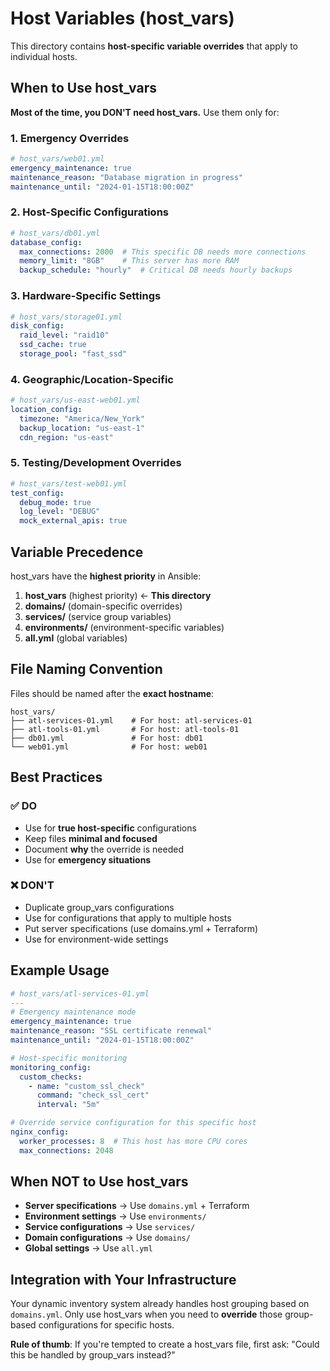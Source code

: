 # Host Variables (host_vars)

This directory contains **host-specific variable overrides** that apply to individual hosts.

## When to Use host_vars

**Most of the time, you DON'T need host_vars.** Use them only for:

### 1. Emergency Overrides

```yaml
# host_vars/web01.yml
emergency_maintenance: true
maintenance_reason: "Database migration in progress"
maintenance_until: "2024-01-15T18:00:00Z"
```

### 2. Host-Specific Configurations

```yaml
# host_vars/db01.yml
database_config:
  max_connections: 2000  # This specific DB needs more connections
  memory_limit: "8GB"    # This server has more RAM
  backup_schedule: "hourly"  # Critical DB needs hourly backups
```

### 3. Hardware-Specific Settings

```yaml
# host_vars/storage01.yml
disk_config:
  raid_level: "raid10"
  ssd_cache: true
  storage_pool: "fast_ssd"
```

### 4. Geographic/Location-Specific

```yaml
# host_vars/us-east-web01.yml
location_config:
  timezone: "America/New_York"
  backup_location: "us-east-1"
  cdn_region: "us-east"
```

### 5. Testing/Development Overrides

```yaml
# host_vars/test-web01.yml
test_config:
  debug_mode: true
  log_level: "DEBUG"
  mock_external_apis: true
```

## Variable Precedence

host_vars have the **highest priority** in Ansible:

1. **host_vars** (highest priority) ← **This directory**
2. **domains/** (domain-specific overrides)
3. **services/** (service group variables)
4. **environments/** (environment-specific variables)
5. **all.yml** (global variables)

## File Naming Convention

Files should be named after the **exact hostname**:

```
host_vars/
├── atl-services-01.yml    # For host: atl-services-01
├── atl-tools-01.yml       # For host: atl-tools-01
├── db01.yml               # For host: db01
└── web01.yml              # For host: web01
```

## Best Practices

### ✅ DO

- Use for **true host-specific** configurations
- Keep files **minimal and focused**
- Document **why** the override is needed
- Use for **emergency situations**

### ❌ DON'T

- Duplicate group_vars configurations
- Use for configurations that apply to multiple hosts
- Put server specifications (use domains.yml + Terraform)
- Use for environment-wide settings

## Example Usage

```yaml
# host_vars/atl-services-01.yml
---
# Emergency maintenance mode
emergency_maintenance: true
maintenance_reason: "SSL certificate renewal"
maintenance_until: "2024-01-15T18:00:00Z"

# Host-specific monitoring
monitoring_config:
  custom_checks:
    - name: "custom_ssl_check"
      command: "check_ssl_cert"
      interval: "5m"

# Override service configuration for this specific host
nginx_config:
  worker_processes: 8  # This host has more CPU cores
  max_connections: 2048
```

## When NOT to Use host_vars

- **Server specifications** → Use `domains.yml` + Terraform
- **Environment settings** → Use `environments/`
- **Service configurations** → Use `services/`
- **Domain configurations** → Use `domains/`
- **Global settings** → Use `all.yml`

## Integration with Your Infrastructure

Your dynamic inventory system already handles host grouping based on `domains.yml`. Only use host_vars when you need to **override** those group-based configurations for specific hosts.

**Rule of thumb**: If you're tempted to create a host_vars file, first ask: "Could this be handled by group_vars instead?"
